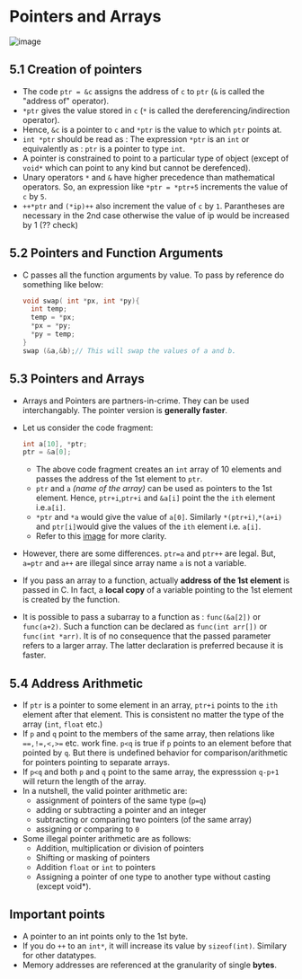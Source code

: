 # Pointers and Arrays

![image](https://www.geeksforgeeks.org/wp-content/uploads/Double-Pointer-in-C.png)
## 5.1 Creation of pointers

* The code `ptr = &c` assigns the address of `c` to `ptr` (`&` is called the "address of" operator).
* `*ptr` gives the value stored in  `c` (`*` is called the dereferencing/indirection operator).
* Hence, `&c` is a pointer to `c` and `*ptr` is the value to which `ptr` points at.
* `int *ptr` should be read as : The expression `*ptr` is an `int` or equivalently as : `ptr` is a pointer to type `int`.
* A pointer is constrained to point to a particular type of object (except of `void*` which can point to any kind but cannot be derefenced).
* Unary operators `*` and `&` have higher precedence than mathematical operators. So, an expression like `*ptr = *ptr+5` increments the value of `c` by `5`.
* `++*ptr` and `(*ip)++` also increment the value of `c` by `1`. Parantheses are necessary in the 2nd case otherwise the value of ip would be increased by 1 (?? check)

## 5.2 Pointers and Function Arguments

* C passes all the function arguments by value. To pass by reference do something like below:
  ```C
  void swap( int *px, int *py){
    int temp;
    temp = *px;
    *px = *py;
    *py = temp;
  }
  swap (&a,&b);// This will swap the values of a and b.
  ```
## 5.3 Pointers and Arrays


* Arrays and Pointers are partners-in-crime. They can be used interchangably. The pointer version is __generally faster__.
* Let us consider the code fragment:
  ```C
  int a[10], *ptr;
  ptr = &a[0];
  ```
  * The above code fragment creates an `int` array of 10 elements and passes the address of the 1st element to `ptr`.
  * `ptr` and `a` _(name of the array)_ can be used as pointers to the 1st element. Hence, `ptr+i`,`ptr+i` and `&a[i]` point the the `ith` element i.e.`a[i]`.
  * `*ptr` and `*a` would give the value of `a[0]`. Similarly `*(ptr+i)`,`*(a+i)` and `ptr[i]`would give the values of the `ith` element i.e. `a[i]`.
  * Refer to this [image](http://codingfox.com/wp-content/uploads/2014/01/clip_image0032.gif) for more clarity.
  
* However, there are some differences. `ptr=a` and `ptr++` are legal. But, `a=ptr` and `a++` are illegal since array name `a` is not a variable.
* If you pass an array to a function, actually __address of the 1st element__ is passed in C. In fact, a __local copy__ of a variable pointing to the 1st element 
  is created by the function.
* It is possible to pass a subarray to a function as : `func(&a[2])` or `func(a+2)`. Such a function can be declared as `func(int arr[])` or `func(int *arr)`.
  It is of no consequence that the passed parameter refers to a larger array. The latter declaration is preferred because it is faster.

## 5.4 Address Arithmetic

* If `ptr` is a pointer to some element in an array, `ptr+i` points to the `ith` element after that element. This is consistent no matter the type of the array (`int`, `float` etc.)
* If `p` and `q` point to the members of the same array, then relations like `==,!=,<,>=` etc. work fine. `p<q` is true if `p` points to an element before that pointed by `q`. But there is undefined behavior for comparison/arithmetic for pointers pointing to separate arrays.
* If `p<q` and both `p` and `q` point to the same array, the expresssion `q-p+1` will return the length of the array.
* In a nutshell, the valid pointer arithmetic are:
  * assignment of pointers of the same type (`p=q`)
  * adding or subtracting a pointer and an integer
  * subtracting or comparing two pointers (of the same array)
  * assigning or comparing to `0`
* Some illegal pointer arithmetic are as follows:
  * Addition, multiplication or division of pointers
  * Shifting or masking of pointers
  * Addition `float` or `int` to pointers
  * Assigning a pointer of one type to another type without casting (except void*).  


## Important points

* A pointer to an int points only to the 1st byte.
* If you do `++` to an `int*`, it will increase its value by `sizeof(int)`. Similary for other datatypes.
* Memory addresses are referenced at the granularity of single __bytes__.
